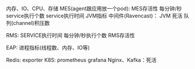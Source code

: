 内存、IO、CPU、存储
MES(agent跟应用放一个pod):
    MES存活性
    每分钟/秒service执行个数
    service执行时间
    JVM指标
中间件(Ravencast)：
    JVM
    死活
    队列(channel)积压数

RMS:
    SERVICE执行时间
    每分钟/秒执行个数
    RMS存活性

EAP:
    进程指标(线程数、内存、IO等)

Redis: exporter
K8S: prometheus grafana
Nginx、Kafka：死活
